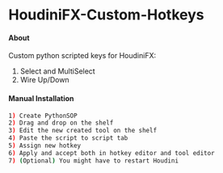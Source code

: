 # HoudiniFX-Custom-Hotkeys

#### About

Custom python scripted keys for HoudiniFX:
1) Select and MultiSelect
2) Wire Up/Down

#### Manual Installation

```bash
1) Create PythonSOP
2) Drag and drop on the shelf
3) Edit the new created tool on the shelf
4) Paste the script to script tab
5) Assign new hotkey
6) Apply and accept both in hotkey editor and tool editor
7) (Optional) You might have to restart Houdini
```

